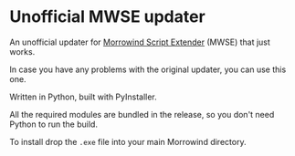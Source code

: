 # Unofficial MWSE updater
<p>An unofficial updater for <a href="https://github.com/MWSE/MWSE">Morrowind Script Extender</a> (MWSE) that just works.</p>
<p>In case you have any problems with the original updater, you can use this one.</p>
<p>Written in Python, built with PyInstaller.</p>
<p>All the required modules are bundled in the release, so you don't need Python to run the build.</p>
<p>To install drop the <code>.exe</code> file into your main Morrowind directory.</p>
